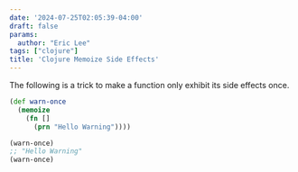 ```yaml
---
date: '2024-07-25T02:05:39-04:00'
draft: false
params:
  author: "Eric Lee"
tags: ["clojure"]
title: 'Clojure Memoize Side Effects'
---
```


The following is a trick to make a function only exhibit its side effects once.

```clojure
(def warn-once
  (memoize
    (fn []
      (prn "Hello Warning"))))

(warn-once)
;; "Hello Warning"
(warn-once)
```
